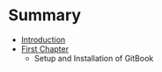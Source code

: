 # Summary

* [Introduction](README.md)
* [First Chapter](chapter1.md)
   * Setup and Installation of GitBook

